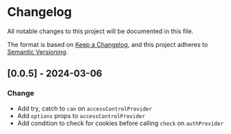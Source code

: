 # Changelog

All notable changes to this project will be documented in this file.

The format is based on [Keep a Changelog](https://keepachangelog.com/en/1.1.0/),
and this project adheres to [Semantic Versioning](https://semver.org/spec/v2.0.0.html).

## [0.0.5] - 2024-03-06

### Change

- Add try, catch to `can` on `accessControlProvider`
- Add `options` props to `accessControlProvider`
- Add condition to check for cookies before calling `check` on `authProvider`